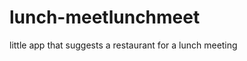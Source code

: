 lunch-meetlunchmeet
===================

little app that suggests a restaurant for a lunch meeting 
